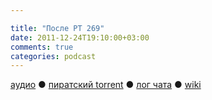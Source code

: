 ```yaml
---

title: "После РТ 269"
date: 2011-12-24T19:10:00+03:00
comments: true
categories: podcast
---
```

[аудио](http://cdn.radio-t.com/rt269post.mp3) ● [пиратский torrent](http://pirates.radio-t.com/torrents/rt269post.mp3.torrent) ● [лог чата](http://chat.radio-t.com/logs/radio-t-269.html) ● [wiki](http://wiki.radio-t.com/%D0%9F%D0%BE%D1%81%D0%BB%D0%B5_%D0%A0%D0%A2_269)<audio src="http://cdn.radio-t.com/rt269post.mp3" preload="none">

